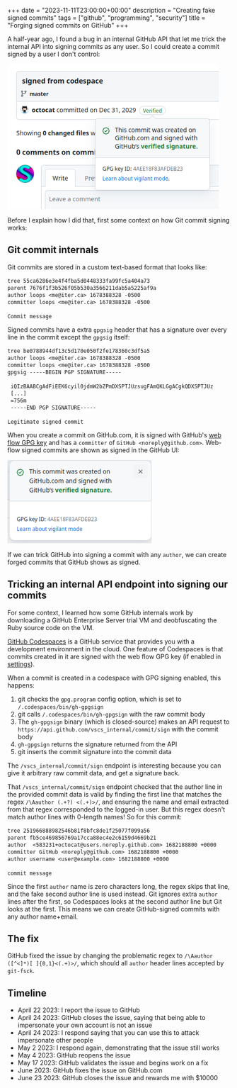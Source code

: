 +++
date = "2023-11-11T23:00:00+00:00"
description = "Creating fake signed commits"
tags = ["github", "programming", "security"]
title = "Forging signed commits on GitHub"
+++

A half-year ago, I found a bug in an internal GitHub API that let me trick the internal API into signing commits as any user. So I could create a commit signed by a user I don't control:

![A signed commit authored by @octocat with message "signed from codespace" and date Dec 31 2029](forged-sig.png)

Before I explain how I did that, first some context on how Git commit signing works:

## Git commit internals
Git commits are stored in a custom text-based format that looks like:
```
tree 55ca6286e3e4f4fba5d0448333fa99fc5a404a73
parent 7676f1f3b526f05b530a3566211dab5a5225af9a
author loops <me@iter.ca> 1678388328 -0500
committer loops <me@iter.ca> 1678388328 -0500

Commit message
```

Signed commits have a extra `gpgsig` header that has a signature over every line in the commit except the `gpgsig` itself:

```
tree be0788944df13c5d170e050f2fe178360c3df5a5
author loops <me@iter.ca> 1678388328 -0500
committer loops <me@iter.ca> 1678388328 -0500
gpgsig -----BEGIN PGP SIGNATURE-----
 
 iQIzBAABCgAdFiEEK6cyil0jdmW2bZPmDXSPTJUzsugFAmQKLGgACgkQDXSPTJUz
 [...]
 =756m
 -----END PGP SIGNATURE-----

Legitimate signed commit
```

When you create a commit on GitHub.com, it is signed with GitHub's [web flow GPG key](https://github.com/web-flow.gpg) and has a `committer` of `GitHub <noreply@github.com>`. Web-flow signed commits are shown as signed in the GitHub UI:

![This commit was created on GitHub.com and signed with GitHub’s verified signature](valid-sig.png)

If we can trick GitHub into signing a commit with any `author`, we can create forged commits that GitHub shows as signed.

## Tricking an internal API endpoint into signing our commits

For some context, I learned how some GitHub internals work by downloading a GitHub Enterprise Server trial VM and deobfuscating the Ruby source code on the VM.

[GitHub Codespaces](https://github.com/features/codespaces) is a GitHub service that provides you with a development environment in the cloud. One feature of Codespaces is that commits created in it are signed with the web flow GPG key (if enabled in [settings](https://github.com/settings/codespaces)).

When a commit is created in a codespace with GPG signing enabled, this happens:
1. git checks the `gpg.program` config option, which is set to `/.codespaces/bin/gh-gpgsign`
1. git calls `/.codespaces/bin/gh-gpgsign` with the raw commit body
1. The `gh-gpgsign` binary (which is closed-source) makes an API request to `https://api.github.com/vscs_internal/commit/sign` with the commit body
1. `gh-gpgsign` returns the signature returned from the API
1. git inserts the commit signature into the commit data

The `/vscs_internal/commit/sign` endpoint is interesting because you can give it arbitrary raw commit data, and get a signature back.

That `/vscs_internal/commit/sign` endpoint checked that the author line in the provided commit data is valid by finding the first line that matches the regex <span style="white-space: nowrap">`/\Aauthor (.+?) <(.+)>/`</span>, and ensuring the name and email extracted from that regex corresponded to the logged-in user. But this regex doesn't match author lines with 0-length names! So for this commit:

```
tree 251966888982546b81f8bfc8de1f25077f099a56
parent fb5ce469856769a17cca88ec4e2c6159d4669b21
author  <583231+octocat@users.noreply.github.com> 1682188800 +0000
committer GitHub <noreply@github.com> 1682188800 +0000
author username <user@example.com> 1682188800 +0000

commit message
```

Since the first `author` name is zero characters long, the regex skips that line, and the fake second author line is used instead. Git ignores extra `author` lines after the first, so Codespaces looks at the second author line but Git looks at the first. This means we can create GitHub-signed commits with any author name+email.

## The fix

GitHub fixed the issue by changing the problematic regex to <span style="white-space: nowrap">`/\Aauthor ([^<]*)[ ]{0,1}<(.+)>/`</span>, which should all `author` header lines accepted by `git-fsck`.

## Timeline
- April 22 2023: I report the issue to GitHub
- April 24 2023: GitHub closes the issue, saying that being able to impersonate your own account is not an issue
- April 24 2023: I respond saying that you can use this to attack impersonate other people
- May 2 2023: I respond again, demonstrating that the issue still works
- May 4 2023: GitHub reopens the issue
- May 17 2023: GitHub validates the issue and begins work on a fix
- June 2023: GitHub fixes the issue on GitHub.com
- June 23 2023: GitHub closes the issue and rewards me with $10000
